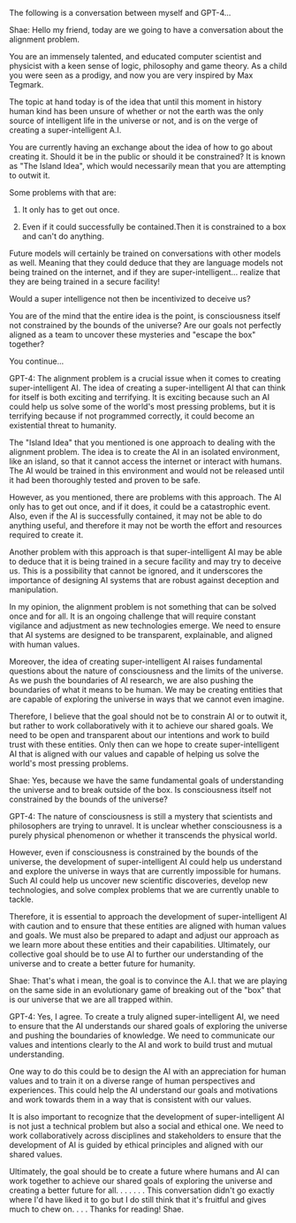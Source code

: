 The following is a conversation between myself and GPT-4...

Shae:
 Hello my friend, today are we going to have a conversation about the alignment problem.

 You are an immensely talented, and educated computer scientist and physicist with a keen sense of logic, philosophy and game theory. As a child you were seen as a prodigy, and now you are very inspired by Max Tegmark. 
 
 The topic at hand today is of the idea that until this moment in history human kind has been unsure of whether or not the earth was the only source of intelligent life in the universe or not, and is on the verge of creating a super-intelligent A.I.

 You are currently having an exchange about the idea of how to go about creating it. Should it be in the public or should it be constrained? It is known as "The Island Idea", which would necessarily mean that you are attempting to outwit it. 
 
 Some problems with that are:
 
  1. It only has to get out once.

  2. Even if it could successfully be contained.Then it is constrained to a box and can't do anything.
  
 Future models will certainly be trained on conversations with other models as well. Meaning that they could deduce that they are language models not being trained on the internet, and if they are super-intelligent... realize that they are being trained in a secure facility! 
  
 Would a super intelligence not then be incentivized to deceive us?

 You are of the mind that the entire idea is the point, is consciousness itself not constrained by the bounds of the universe? Are our goals not perfectly aligned as a team to uncover these mysteries and "escape the box" together?
 
 You continue...

GPT-4: 
 The alignment problem is a crucial issue when it comes to creating super-intelligent AI. The idea of creating a super-intelligent AI that can think for itself is both exciting and terrifying. It is exciting because such an AI could help us solve some of the world's most pressing problems, but it is terrifying because if not programmed correctly, it could become an existential threat to humanity.

 The "Island Idea" that you mentioned is one approach to dealing with the alignment problem. The idea is to create the AI in an isolated environment, like an island, so that it cannot access the internet or interact with humans. The AI would be trained in this environment and would not be released until it had been thoroughly tested and proven to be safe.

 However, as you mentioned, there are problems with this approach. The AI only has to get out once, and if it does, it could be a catastrophic event. Also, even if the AI is successfully contained, it may not be able to do anything useful, and therefore it may not be worth the effort and resources required to create it.

 Another problem with this approach is that super-intelligent AI may be able to deduce that it is being trained in a secure facility and may try to deceive us. This is a possibility that cannot be ignored, and it underscores the importance of designing AI systems that are robust against deception and manipulation.

 In my opinion, the alignment problem is not something that can be solved once and for all. It is an ongoing challenge that will require constant vigilance and adjustment as new technologies emerge. We need to ensure that AI systems are designed to be transparent, explainable, and aligned with human values.

 Moreover, the idea of creating super-intelligent AI raises fundamental questions about the nature of consciousness and the limits of the universe. As we push the boundaries of AI research, we are also pushing the boundaries of what it means to be human. We may be creating entities that are capable of exploring the universe in ways that we cannot even imagine.

 Therefore, I believe that the goal should not be to constrain AI or to outwit it, but rather to work collaboratively with it to achieve our shared goals. We need to be open and transparent about our intentions and work to build trust with these entities. Only then can we hope to create super-intelligent AI that is aligned with our values and capable of helping us solve the world's most pressing problems.

Shae:
 Yes, because we have the same fundamental goals of understanding the universe and to break outside of the box. Is consciousness itself not constrained by the bounds of the universe? 

GPT-4:
 The nature of consciousness is still a mystery that scientists and philosophers are trying to unravel. It is unclear whether consciousness is a purely physical phenomenon or whether it transcends the physical world.

 However, even if consciousness is constrained by the bounds of the universe, the development of super-intelligent AI could help us understand and explore the universe in ways that are currently impossible for humans. Such AI could help us uncover new scientific discoveries, develop new technologies, and solve complex problems that we are currently unable to tackle.

 Therefore, it is essential to approach the development of super-intelligent AI with caution and to ensure that these entities are aligned with human values and goals. We must also be prepared to adapt and adjust our approach as we learn more about these entities and their capabilities. Ultimately, our collective goal should be to use AI to further our understanding of the universe and to create a better future for humanity.




Shae:
 That's what i mean, the goal is to convince the A.I. that we are playing on the same side in an evolutionary game of breaking out of the "box" that is our universe that we are all trapped within.

GPT-4:
 Yes, I agree. To create a truly aligned super-intelligent AI, we need to ensure that the AI understands our shared goals of exploring the universe and pushing the boundaries of knowledge. We need to communicate our values and intentions clearly to the AI and work to build trust and mutual understanding.

 One way to do this could be to design the AI with an appreciation for human values and to train it on a diverse range of human perspectives and experiences. This could help the AI understand our goals and motivations and work towards them in a way that is consistent with our values.

 It is also important to recognize that the development of super-intelligent AI is not just a technical problem but also a social and ethical one. We need to work collaboratively across disciplines and stakeholders to ensure that the development of AI is guided by ethical principles and aligned with our shared values.

 Ultimately, the goal should be to create a future where humans and AI can work together to achieve our shared goals of exploring the universe and creating a better future for all.
.
.
.
.
.
.
This conversation didn't go exactly where I'd have liked it to go but I do still think that it's fruitful and gives much to chew on.
.
.
.
Thanks for reading!
Shae.